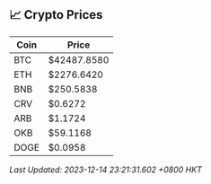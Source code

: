 ## 📈 Crypto Prices

| Coin | Price |
| ---- | ----- |
| BTC | $42487.8580 |
| ETH | $2276.6420 |
| BNB | $250.5838 |
| CRV | $0.6272 |
| ARB | $1.1724 |
| OKB | $59.1168 |
| DOGE | $0.0958 |

_Last Updated: 2023-12-14 23:21:31.602 +0800 HKT_